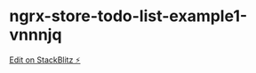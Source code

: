 # ngrx-store-todo-list-example1-vnnnjq

[Edit on StackBlitz ⚡️](https://stackblitz.com/edit/ngrx-store-todo-list-example1-vnnnjq)